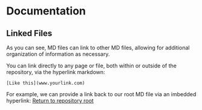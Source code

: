 # Documentation

## Linked Files

As you can see, MD files can link to other MD files, allowing for additional organization of information as necessary. 

You can link directly to any page or file, both within or outside of the repository, via the hyperlink markdown:
```
[Like this](www.yourlink.com)
```


For example, we can provide a link back to our root MD file via an imbedded hyperlink:
[Return to repository root](https://github.com/JohnLamontagne/AFLGHDemo)
